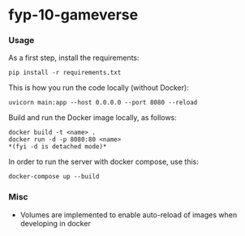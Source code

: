 # fyp-10-gameverse

### Usage
As a first step, install the requirements:
```
pip install -r requirements.txt
```
This is how you run the code locally (without Docker):
```
uvicorn main:app --host 0.0.0.0 --port 8080 --reload
```
Build and run the Docker image locally, as follows:
```
docker build -t <name> .
docker run -d -p 8080:80 <name> 
*(fyi -d is detached mode)*
```
In order to run the server with docker compose, use this:
```
docker-compose up --build
```
### Misc
- Volumes are implemented to enable auto-reload of images when developing in docker
